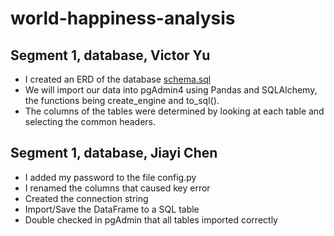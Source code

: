 # world-happiness-analysis

## Segment 1, database, Victor Yu
- I created an ERD of the database [schema.sql](schema.sql)
- We will import our data into pgAdmin4 using Pandas and SQLAlchemy, the functions being create_engine and to_sql().
- The columns of the tables were determined by looking at each table and selecting the common headers.

## Segment 1, database, Jiayi Chen
- I added my password to the file config.py
- I renamed the columns that caused key error
- Created the connection string
- Import/Save the DataFrame to a SQL table
- Double checked in pgAdmin that all tables imported correctly